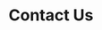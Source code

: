 ---
title: "Contact Us"
# meta description
description: "this is meta description"
# save as draft
draft: false
---
